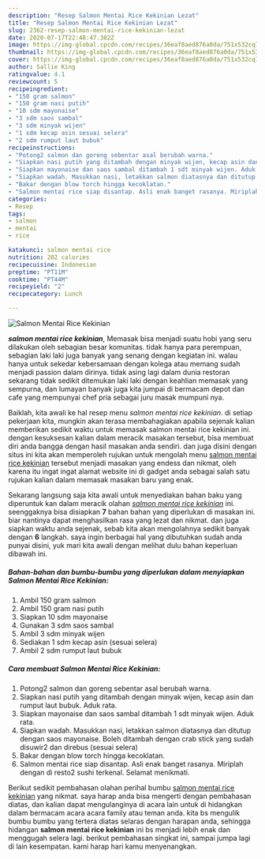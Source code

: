 ```yaml
---
description: "Resep Salmon Mentai Rice Kekinian Lezat"
title: "Resep Salmon Mentai Rice Kekinian Lezat"
slug: 2362-resep-salmon-mentai-rice-kekinian-lezat
date: 2020-07-17T22:48:47.382Z
image: https://img-global.cpcdn.com/recipes/36eaf8aed876a0da/751x532cq70/salmon-mentai-rice-kekinian-foto-resep-utama.jpg
thumbnail: https://img-global.cpcdn.com/recipes/36eaf8aed876a0da/751x532cq70/salmon-mentai-rice-kekinian-foto-resep-utama.jpg
cover: https://img-global.cpcdn.com/recipes/36eaf8aed876a0da/751x532cq70/salmon-mentai-rice-kekinian-foto-resep-utama.jpg
author: Sallie King
ratingvalue: 4.1
reviewcount: 5
recipeingredient:
- "150 gram salmon"
- "150 gram nasi putih"
- "10 sdm mayonaise"
- "3 sdm saos sambal"
- "3 sdm minyak wijen"
- "1 sdm kecap asin sesuai selera"
- "2 sdm rumput laut bubuk"
recipeinstructions:
- "Potong2 salmon dan goreng sebentar asal berubah warna."
- "Siapkan nasi putih yang ditambah dengan minyak wijen, kecap asin dan rumput laut bubuk. Aduk rata."
- "Siapkan mayonaise dan saos sambal ditambah 1 sdt minyak wijen. Aduk rata."
- "Siapkan wadah. Masukkan nasi, letakkan salmon diatasnya dan ditutup dengan saos mayonaise. Boleh ditambah dengan crab stick yang sudah disuwir2 dan direbus (sesuai selera)"
- "Bakar dengan blow torch hingga kecoklatan."
- "Salmon mentai rice siap disantap. Asli enak banget rasanya. Miriplah dengan di resto2 sushi terkenal. Selamat menikmati."
categories:
- Resep
tags:
- salmon
- mentai
- rice

katakunci: salmon mentai rice 
nutrition: 202 calories
recipecuisine: Indonesian
preptime: "PT11M"
cooktime: "PT44M"
recipeyield: "2"
recipecategory: Lunch

---
```



![Salmon Mentai Rice Kekinian](https://img-global.cpcdn.com/recipes/36eaf8aed876a0da/751x532cq70/salmon-mentai-rice-kekinian-foto-resep-utama.jpg)

<b><i>salmon mentai rice kekinian</i></b>, Memasak bisa menjadi suatu hobi yang seru dilakukan oleh sebagian besar komunitas. tidak hanya para perempuan, sebagian laki laki juga banyak yang senang dengan kegiatan ini. walau hanya untuk sekedar kebersamaan dengan kolega atau memang sudah menjadi passion dalam dirinya. tidak asing lagi dalam dunia restoran sekarang tidak sedikit ditemukan laki laki dengan keahlian memasak yang sempurna, dan lumayan banyak juga kita jumpai di bermacam depot dan cafe yang mempunyai chef pria sebagai juru masak mumpuni nya.

Baiklah, kita awali ke hal resep menu <i>salmon mentai rice kekinian</i>. di setiap pekerjaan kita, mungkin akan terasa membahagiakan apabila sejenak kalian memberikan sedikit waktu untuk memasak salmon mentai rice kekinian ini. dengan kesuksesan kalian dalam meracik masakan tersebut, bisa membuat diri anda bangga dengan hasil masakan anda sendiri. dan juga disini dengan situs ini kita akan memperoleh rujukan untuk mengolah menu <u>salmon mentai rice kekinian</u> tersebut menjadi masakan yang endess dan nikmat, oleh karena itu ingat ingat alamat website ini di gadget anda sebagai salah satu rujukan kalian dalam memasak masakan baru yang enak.




Sekarang langsung saja kita awali untuk menyediakan bahan baku yang diperuntuk kan dalam meracik olahan <u><i>salmon mentai rice kekinian</i></u> ini. seenggaknya bisa disiapkan <b>7</b> bahan bahan yang diperlukan di masakan ini. biar nantinya dapat menghasilkan rasa yang lezat dan nikmat. dan juga siapkan waktu anda sejenak, sebab kita akan mengolahnya sedikit banyak dengan <b>6</b> langkah. saya ingin berbagai hal yang dibutuhkan sudah anda punyai disini, yuk mari kita awali dengan melihat dulu bahan keperluan dibawah ini.

<!--inarticleads1-->

##### Bahan-bahan dan bumbu-bumbu yang diperlukan dalam menyiapkan Salmon Mentai Rice Kekinian:

1. Ambil 150 gram salmon
1. Ambil 150 gram nasi putih
1. Siapkan 10 sdm mayonaise
1. Gunakan 3 sdm saos sambal
1. Ambil 3 sdm minyak wijen
1. Sediakan 1 sdm kecap asin (sesuai selera)
1. Ambil 2 sdm rumput laut bubuk




<!--inarticleads2-->

##### Cara membuat Salmon Mentai Rice Kekinian:

1. Potong2 salmon dan goreng sebentar asal berubah warna.
1. Siapkan nasi putih yang ditambah dengan minyak wijen, kecap asin dan rumput laut bubuk. Aduk rata.
1. Siapkan mayonaise dan saos sambal ditambah 1 sdt minyak wijen. Aduk rata.
1. Siapkan wadah. Masukkan nasi, letakkan salmon diatasnya dan ditutup dengan saos mayonaise. Boleh ditambah dengan crab stick yang sudah disuwir2 dan direbus (sesuai selera)
1. Bakar dengan blow torch hingga kecoklatan.
1. Salmon mentai rice siap disantap. Asli enak banget rasanya. Miriplah dengan di resto2 sushi terkenal. Selamat menikmati.




Berikut sedikit pembahasan olahan perihal bumbu <u>salmon mentai rice kekinian</u> yang nikmat. saya harap anda bisa mengerti dengan pembahasan diatas, dan kalian dapat mengulanginya di acara lain untuk di hidangkan dalam bermacam acara acara family atau teman anda. kita bs mengulik bumbu bumbu yang tertera diatas selaras dengan harapan anda, sehingga hidangan <b>salmon mentai rice kekinian</b> ini bs menjadi lebih enak dan menggugah selera lagi. berikut pembahasan singkat ini, sampai jumpa lagi di lain kesempatan. kami harap hari kamu menyenangkan.
